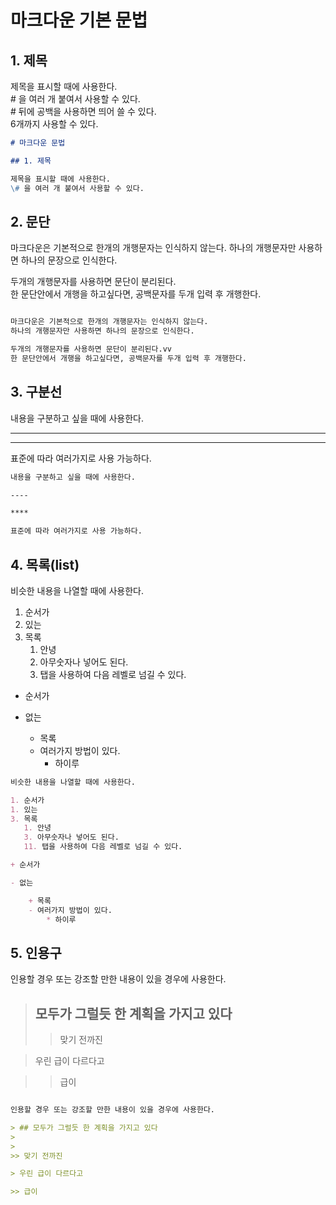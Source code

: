 # 마크다운 기본 문법

## 1. 제목

제목을 표시할 때에 사용한다.  
\# 을 여러 개 붙여서 사용할 수 있다.  
\# 뒤에 공백을 사용하면 띄어 쓸 수 있다.  
6개까지 사용할 수 있다.

```md
# 마크다운 문법

## 1. 제목

제목을 표시할 때에 사용한다.  
\# 을 여러 개 붙여서 사용할 수 있다.
```

## 2. 문단

마크다운은 기본적으로 한개의 개행문자는 인식하지 않는다.
하나의 개행문자만 사용하면 하나의 문장으로 인식한다.

두개의 개행문자를 사용하면 문단이 분리된다.  
한 문단안에서 개행을 하고싶다면, 공백문자를 두개 입력 후 개행한다.

```md

마크다운은 기본적으로 한개의 개행문자는 인식하지 않는다.
하나의 개행문자만 사용하면 하나의 문장으로 인식한다.

두개의 개행문자를 사용하면 문단이 분리된다.vv
한 문단안에서 개행을 하고싶다면, 공백문자를 두개 입력 후 개행한다.


```

## 3. 구분선

내용을 구분하고 싶을 때에 사용한다.

----

****

표준에 따라 여러가지로 사용 가능하다.

```md
내용을 구분하고 싶을 때에 사용한다.

----

****

표준에 따라 여러가지로 사용 가능하다.

```

## 4. 목록(list)

비슷한 내용을 나열할 때에 사용한다.

1. 순서가
1. 있는
3. 목록
   1. 안녕
   3. 아무숫자나 넣어도 된다.
   11. 탭을 사용하여 다음 레벨로 넘길 수 있다.

+ 순서가

- 없는

    + 목록
    - 여러가지 방법이 있다.
        * 하이루

```md
비슷한 내용을 나열할 때에 사용한다.

1. 순서가
1. 있는
3. 목록
   1. 안녕
   3. 아무숫자나 넣어도 된다.
   11. 탭을 사용하여 다음 레벨로 넘길 수 있다.

+ 순서가

- 없는

    + 목록
    - 여러가지 방법이 있다.
        * 하이루
```

## 5. 인용구

인용할 경우 또는 강조할 만한 내용이 있을 경우에 사용한다.

> ## 모두가 그럴듯 한 계획을 가지고 있다
>
>
>> 맞기 전까진

> 우린 급이 다르다고

>> 급이

```md

인용할 경우 또는 강조할 만한 내용이 있을 경우에 사용한다.

> ## 모두가 그럴듯 한 계획을 가지고 있다
>
>
>> 맞기 전까진

> 우린 급이 다르다고

>> 급이
```

